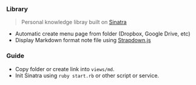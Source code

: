 
### Library
> Personal knowledge libray built on [Sinatra](http://www.sinatrarb.com/)

- Automatic create menu page from folder (Dropbox, Google Drive, etc)
- Display Markdown format note file using [Strapdown.js](http://strapdownjs.com/) 


### Guide
- Copy folder or create link into `views/md`.
- Init Sinatra using `ruby start.rb` or other script or service.

